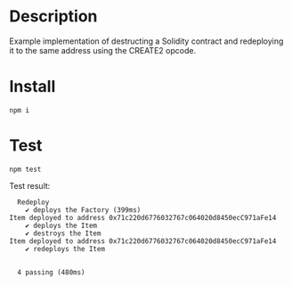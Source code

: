 # Description

Example implementation of destructing a Solidity contract and redeploying it to the same address using the CREATE2 opcode.

# Install

```
npm i
```

# Test

```
npm test
```

Test result:

```
  Redeploy
    ✔ deploys the Factory (399ms)
Item deployed to address 0x71c220d6776032767c064020d8450ecC971aFe14
    ✔ deploys the Item
    ✔ destroys the Item
Item deployed to address 0x71c220d6776032767c064020d8450ecC971aFe14
    ✔ redeploys the Item


  4 passing (480ms)
```
